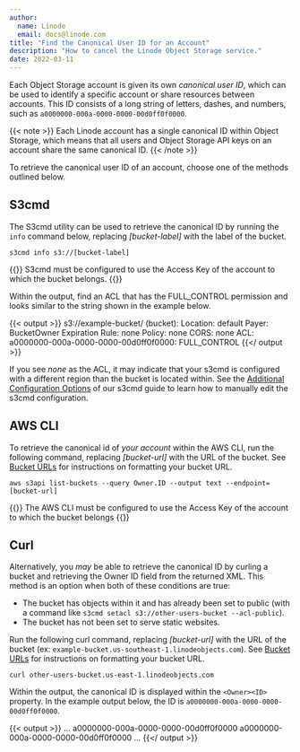 ```yaml
---
author:
  name: Linode
  email: docs@linode.com
title: "Find the Canonical User ID for an Account"
description: "How to cancel the Linode Object Storage service."
date: 2022-03-11
---
```


Each Object Storage account is given its own *canonical user ID*, which can be used to identify a specific account or share resources between accounts. This ID consists of a long string of letters, dashes, and numbers, such as `a0000000-000a-0000-0000-00d0ff0f0000`.

{{< note >}}
Each Linode account has a single canonical ID within Object Storage, which means that all users and Object Storage API keys on an account share the same canonical ID.
{{< /note >}}

To retrieve the canonical user ID of an account, choose one of the methods outlined below.

## S3cmd

The S3cmd utility can be used to retrieve the canonical ID by running the `info` command below, replacing *[bucket-label]* with the label of the bucket.

    s3cmd info s3://[bucket-label]

{{<note>}}
S3cmd must be configured to use the Access Key of the account to which the bucket belongs.
{{</note>}}

Within the output, find an ACL that has the FULL_CONTROL permission and looks similar to the string shown in the example below.

{{< output >}}
s3://example-bucket/ (bucket):
Location:  default
Payer:     BucketOwner
Expiration Rule: none
Policy:    none
CORS:      none
ACL:       a0000000-000a-0000-0000-00d0ff0f0000: FULL_CONTROL
{{</ output >}}

If you see *none* as the ACL, it may indicate that your s3cmd is configured with a different region than the bucket is located within. See the [Additional Configuration Options](/docs/products/storage/object-storage/guides/s3cmd/#additional-configuration-options) of our s3cmd guide to learn how to manually edit the s3cmd configuration.

## AWS CLI

To retrieve the canonical id of *your account* within the AWS CLI, run the following command, replacing *[bucket-url]* with the URL of the bucket. See [Bucket URLs](/docs/products/storage/object-storage/guides/urls/#bucket-url) for instructions on formatting your bucket URL.

    aws s3api list-buckets --query Owner.ID --output text --endpoint=[bucket-url]

{{<note>}}
The AWS CLI must be configured to use the Access Key of the account to which the bucket belongs
{{</note>}}

## Curl

Alternatively, you *may* be able to retrieve the canonical ID by curling a bucket and retrieving the Owner ID field from the returned XML. This method is an option when both of these conditions are true:

- The bucket has objects within it and has already been set to public (with a command like `s3cmd setacl s3://other-users-bucket --acl-public`).
- The bucket has not been set to serve static websites.

Run the following curl command, replacing *[bucket-url]* with the URL of the bucket (ex: `example-bucket.us-southeast-1.linodeobjects.com`). See [Bucket URLs](/docs/products/storage/object-storage/guides/urls/#bucket-url) for instructions on formatting your bucket URL.

    curl other-users-bucket.us-east-1.linodeobjects.com

Within the output, the canonical ID is displayed within the `<Owner><ID>` property. In the example output below, the ID is `a0000000-000a-0000-0000-00d0ff0f0000`.

{{< output >}}
...
<Owner>
    <ID>a0000000-000a-0000-0000-00d0ff0f0000</ID>
    <DisplayName>a0000000-000a-0000-0000-00d0ff0f0000</DisplayName>
</Owner>
...
{{</ output >}}